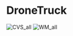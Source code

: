 # DroneTruck

![CVS_all](https://user-images.githubusercontent.com/36038222/202480117-58bdcf04-b7b7-4871-af8e-c3d9d29c16f8.png)
![WM_all](https://user-images.githubusercontent.com/36038222/202480144-3c1a3bc9-405d-4322-9fba-14b82546d9ac.png)
